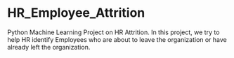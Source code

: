 # HR_Employee_Attrition
Python Machine Learning Project on HR Attrition. In this project, we try to help HR identify Employees who are about to leave the organization or have already left the organization.
